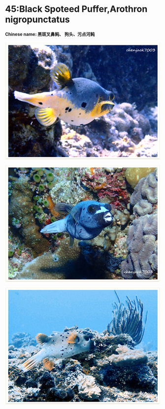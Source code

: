 # 45:Black Spoteed Puffer,Arothron nigropunctatus

#### Chinese name: 黑斑叉鼻鲀、 狗头、污点河鲀

![](../../.gitbook/assets/black-spoteed-puffer.jpg)

![](../../.gitbook/assets/arothron-nigropunctatus.jpg)

![](../../.gitbook/assets/arothron-nigropunctatus2.jpg)

